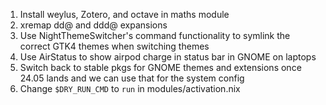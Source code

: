 1. Install weylus, Zotero, and octave in maths module
2. xremap dd@ and ddd@ expansions
3. Use NightThemeSwitcher's command functionality to symlink the correct GTK4 themes when switching themes
4. Use AirStatus to show airpod charge in status bar in GNOME on laptops
5. Switch back to stable pkgs for GNOME themes and extensions once 24.05 lands and we can use that for the system config
6. Change `$DRY_RUN_CMD` to `run` in modules/activation.nix
